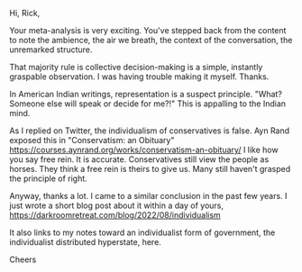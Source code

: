 Hi, Rick, 

Your meta-analysis is very exciting. You've stepped back from the content to note the ambience, the air we breath, the context of the conversation, the unremarked structure.

That majority rule is collective decision-making is a simple, instantly graspable observation. I was having trouble making it myself. Thanks.

In American Indian writings, representation is a suspect principle. "What? Someone else will speak or decide for me?!" This is appalling to the Indian mind.

As I replied on Twitter, the individualism of conservatives is false. Ayn Rand exposed this in "Conservatism: an Obituary"
https://courses.aynrand.org/works/conservatism-an-obituary/
I like how you say free rein. It is accurate. Conservatives still view the people as horses. They think a free rein is theirs to give us. Many still haven't grasped the principle of right. 

Anyway, thanks a lot. I came to a similar conclusion in the past few years. I just wrote a short blog post about it within a day of yours,
https://darkroomretreat.com/blog/2022/08/individualism

It also links to my notes toward an individualist form of government, the individualist distributed hyperstate, here. 

Cheers
